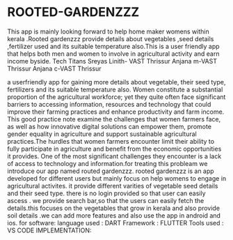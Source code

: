 # ROOTED-GARDENZZZ
This app is mainly looking forward to help home maker womens within kerala .Rooted gardenzzz provide details about vegetables ,seed details ,fertilizer used and its suitable temperature also.This is a user friendly app that helps both men and  women to  involve in agricultural activity and earn income byside.
Tech Titans 
Sreyas Linith- VAST Thrissur
Anjana m-VAST Thrissur
Anjana c-VAST Thrissur

a userfriendly app for gaining more details about vegetable, their seed type, fertilizers and its suitable temperature also.
Women constitute a substantial proportion of the agricultural workforce; yet they quite often face significant barriers to accessing information, resources and technology that could improve their farming practices and enhance productivity and farm income. This good practice note examine the challenges that women farmers face, as well as how innovative digital solutions can empower them, promote gender equality in agriculture and support sustainable agricultural practices.The hurdles that women farmers encounter limit their ability to fully participate in agriculture and benefit from the economic opportunities it provides. One of the most significant challenges they encounter is a lack of access to technology and information.for treating this probleam we introduce our app named routed gardenzzz. 
rooted gardenzzz is an app developed for different users but mainly focus on help womens to engage in agricultural activites. it provide different varities of vegetable seed details and their seed type. there is no login provided so that user can easily ascess . we provide search bar,so that the users can easily fetch the details.this focuses on the vegetables that grow in kerala and also provide soil details .we can add more features and also use the app in android and ios.
for software: 
language used : DART
Framework : FLUTTER
Tools used : VS CODE
IMPLEMENTATION:
